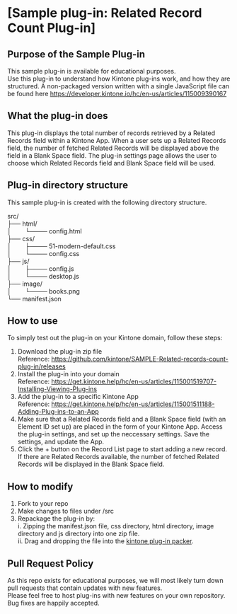 # [Sample plug-in: Related Record Count Plug-in]
## Purpose of the Sample Plug-in
This sample plug-in is available for educational purposes.  
Use this plug-in to understand how Kintone plug-ins work, and how they are structured.
A non-packaged version written with a single JavaScript file can be found here https://developer.kintone.io/hc/en-us/articles/115009390167

## What the plug-in does
This plug-in displays the total number of records retrieved by a Related Records field within a Kintone App.
When a user sets up a Related Records field, the number of fetched Related Records will be displayed above the field in a Blank Space field.
The plug-in settings page allows the user to choose which Related Records field and Blank Space field will be used.

## Plug-in directory structure
This sample plug-in is created with the following directory structure.

src/  
├── html/  
│        └──── config.html  
├── css/  
│        ├──── 51-modern-default.css  
│        └──── config.css  
├── js/  
│        ├──── config.js  
│        └──── desktop.js  
├── image/  
│        └──── books.png  
└── manifest.json  

## How to use
To simply test out the plug-in on your Kintone domain, follow these steps:

1. Download the plug-in zip file  
Reference: https://github.com/kintone/SAMPLE-Related-records-count-plug-in/releases
2. Install the plug-in into your domain  
Reference: https://get.kintone.help/hc/en-us/articles/115001519707-Installing-Viewing-Plug-ins
3. Add the plug-in to a specific Kintone App  
Reference: https://get.kintone.help/hc/en-us/articles/115001511188-Adding-Plug-ins-to-an-App
4. Make sure that a Related Records field and a Blank Space field (with an Element ID set up) are placed in the form of your Kintone App. Access the plug-in settings, and set up the neccessary settings. Save the settings, and update the App.
5. Click the + button on the Record List page to start adding a new record. If there are Related Records available, the number of fetched Related Records will be displayed in the Blank Space field.

## How to modify
1. Fork to your repo
2. Make changes to files under /src
3. Repackage the plug-in by:  
 i. Zipping the manifest.json file, css directory, html directory, image directory and js directory into one zip file.  
 ii. Drag and dropping the file into the [kintone plug-in packer](https://kintone.github.io/plugin-packer/).

## Pull Request Policy
As this repo exists for educational purposes, we will most likely turn down pull requests that contain updates with new features.  
Please feel free to host plug-ins with new features on your own repository.  
Bug fixes are happily accepted.
